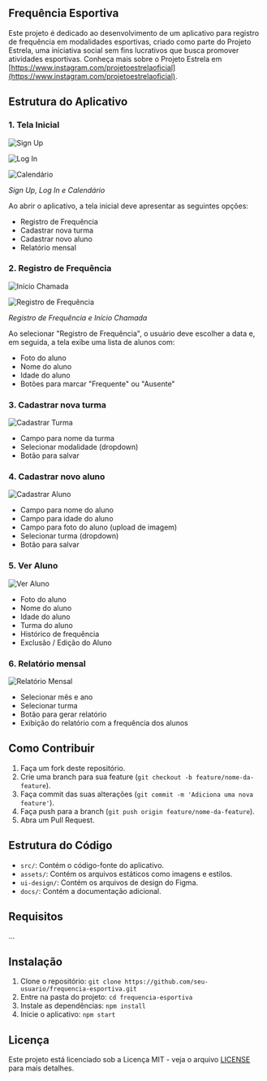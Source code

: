 ## Frequência Esportiva
Este projeto é dedicado ao desenvolvimento de um aplicativo para registro de frequência em modalidades esportivas, criado como parte do Projeto Estrela, uma iniciativa social sem fins lucrativos que busca promover atividades esportivas. Conheça mais sobre o Projeto Estrela em [https://www.instagram.com/projetoestrelaoficial](https://www.instagram.com/projetoestrelaoficial).

## Estrutura do Aplicativo

### 1. Tela Inicial
![Sign Up](ui-design/Sign%20Up.png)

![Log In](ui-design/Log%20In.png)

![Calendário](ui-design/Calendário.png)

*Sign Up, Log In e Calendário*

Ao abrir o aplicativo, a tela inicial deve apresentar as seguintes opções:

- Registro de Frequência
- Cadastrar nova turma
- Cadastrar novo aluno
- Relatório mensal

### 2. Registro de Frequência

![Início Chamada](ui-design/Inicio%20Chamada.png)

![Registro de Frequência](ui-design/Presença.png)

*Registro de Frequência e Início Chamada*

Ao selecionar "Registro de Frequência", o usuário deve escolher a data e, em seguida, a tela exibe uma lista de alunos com:
- Foto do aluno
- Nome do aluno
- Idade do aluno
- Botões para marcar "Frequente" ou "Ausente"

### 3. Cadastrar nova turma

![Cadastrar Turma](ui-design/Turma.png)

- Campo para nome da turma
- Selecionar modalidade (dropdown)
- Botão para salvar

### 4. Cadastrar novo aluno

![Cadastrar Aluno](ui-design/Cadastro%20Aluno.png)

- Campo para nome do aluno
- Campo para idade do aluno
- Campo para foto do aluno (upload de imagem)
- Selecionar turma (dropdown)
- Botão para salvar

### 5. Ver Aluno

![Ver Aluno](ui-design/Ver%20Aluno.png)

- Foto do aluno
- Nome do aluno
- Idade do aluno
- Turma do aluno
- Histórico de frequência
- Exclusão / Edição do Aluno

### 6. Relatório mensal

![Relatório Mensal](ui-design/Relatório.png)

- Selecionar mês e ano
- Selecionar turma
- Botão para gerar relatório
- Exibição do relatório com a frequência dos alunos

## Como Contribuir

1. Faça um fork deste repositório.
2. Crie uma branch para sua feature (`git checkout -b feature/nome-da-feature`).
3. Faça commit das suas alterações (`git commit -m 'Adiciona uma nova feature'`).
4. Faça push para a branch (`git push origin feature/nome-da-feature`).
5. Abra um Pull Request.

## Estrutura do Código

- `src/`: Contém o código-fonte do aplicativo.
- `assets/`: Contém os arquivos estáticos como imagens e estilos.
- `ui-design/`: Contém os arquivos de design do Figma.
- `docs/`: Contém a documentação adicional.

## Requisitos

...

## Instalação

1. Clone o repositório: `git clone https://github.com/seu-usuario/frequencia-esportiva.git`
2. Entre na pasta do projeto: `cd frequencia-esportiva`
3. Instale as dependências: `npm install`
4. Inicie o aplicativo: `npm start`

## Licença

Este projeto está licenciado sob a Licença MIT - veja o arquivo [LICENSE](LICENSE) para mais detalhes.
